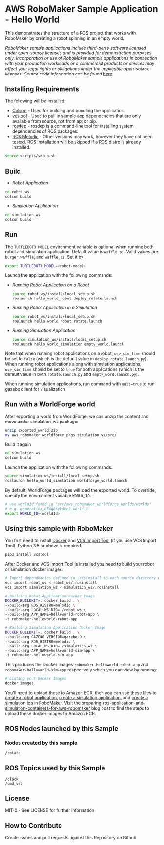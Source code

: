 # AWS RoboMaker Sample Application - Hello World

This demonstrates the structure of a ROS project that works with RoboMaker by creating a robot spinning in an empty world.

_RoboMaker sample applications include third-party software licensed under open-source licenses and is provided for demonstration purposes only. Incorporation or use of RoboMaker sample applications in connection with your production workloads or a commercial products or devices may affect your legal rights or obligations under the applicable open-source licenses. Source code information can be found [here](https://github.com/aws-robotics/aws-robomaker-sample-application-helloworld)._

## Installing Requirements

The following will be installed:
- [Colcon](https://colcon.readthedocs.io/en/released/user/installation.html) - Used for building and bundling the application.
- [vcstool](https://github.com/dirk-thomas/vcstool#how-to-install-vcstool) - Used to pull in sample app dependencies that are only available from source, not from apt or pip.
- [rosdep](http://wiki.ros.org/rosdep#Installing_rosdep) - rosdep is a command-line tool for installing system dependencies of ROS packages.
- [ROS Melodic](http://wiki.ros.org/melodic/Installation/Ubuntu) - Other versions may work, however they have not been tested. ROS installation will be skipped if a ROS distro is already installed.

```bash
source scripts/setup.sh
```

## Build

- *Robot Application*
```bash
cd robot_ws
colcon build
```

- *Simulation Application*
```bash
cd simulation_ws
colcon build
```

## Run
The `TURTLEBOT3_MODEL` environment variable is optional when running both robot and simulation application. Default value is `waffle_pi`. Valid values are `burger`, `waffle`, and `waffle_pi`. Set it by

```bash
export TURTLEBOT3_MODEL=<robot-model>
```

Launch the application with the following commands:

- *Running Robot Application on a Robot*
    ```bash
    source robot_ws/install/local_setup.sh
    roslaunch hello_world_robot deploy_rotate.launch
    ```

- *Running Robot Application in a Simulation*
    ```bash
    source robot_ws/install/local_setup.sh
    roslaunch hello_world_robot rotate.launch
    ```

- *Running Simulation Application*
    ```bash
    source simulation_ws/install/local_setup.sh
    roslaunch hello_world_simulation empty_world.launch
    ```

Note that when running robot applications on a robot, `use_sim_time` should be set to `false` (which is the default value in `deploy_rotate.launch.py`). When running robot applications along with simulation applications, `use_sim_time` should be set to `true` for both applications (which is the default value in both `rotate.launch.py` and `empty_word.launch.py`).
   		  
When running simulation applications, run command with `gui:=true` to run gazebo client for visualization

## Run with a WorldForge world

After exporting a world from WorldForge, we can unzip the content and move under simulation_ws package:

```bash
unzip exported_world.zip
mv aws_robomaker_worldforge_pkgs simulation_ws/src/
```

Build it again

```bash
cd simulation_ws
colcon build
```

Launch the application with the following commands:

```bash
source simulation_ws/install/local_setup.sh
roslaunch hello_world_simulation worldforge_world.launch
```

By default, WorldForge packages will load the exported world. To override, specify the environment variable `WORLD_ID`. 

```bash
# use worldId found in "src/aws_robomaker_worldforge_worlds/worlds"
# e.g, generation_05wq8sybdcn2_world_1
export WORLD_ID=<worldId>  
```

## Using this sample with RoboMaker

You first need to install [Docker](https://docs.docker.com/get-docker/) and [VCS Import Tool](http://wiki.ros.org/vcstool) (if you use VCS Import Tool). Python 3.5 or above is required.

```bash
pip3 install vcstool
```

After Docker and VCS Import Tool is installed you need to build your robot or simulation docker images:

```bash
# Import dependencies defined in .rosinstall to each source directory using vcs import
vcs import robot_ws < robot_ws/.rosinstall
vcs import simulation_ws < simulation_ws/.rosinstall

# Building Robot Application Docker Image
DOCKER_BUILDKIT=1 docker build . \
--build-arg ROS_DISTRO=melodic \
--build-arg LOCAL_WS_DIR=./robot_ws \
--build-arg APP_NAME=helloworld-robot-app \
-t robomaker-helloworld-robot-app

# Building Simulation Application Docker Image
DOCKER_BUILDKIT=1 docker build . \
--build-arg GAZEBO_VERSION=gazebo-9 \
--build-arg ROS_DISTRO=melodic \
--build-arg LOCAL_WS_DIR=./simulation_ws \
--build-arg APP_NAME=helloworld-sim-app \
-t robomaker-helloworld-sim-app
```

This produces the Docker Images `robomaker-helloworld-robot-app` and `robomaker-helloworld-sim-app` respectively which you can view by running:

```bash
# Listing your Docker Images
docker images
```

You'll need to upload these to Amazon ECR, then you can use these files to
[create a robot application](https://docs.aws.amazon.com/robomaker/latest/dg/create-robot-application.html),
[create a simulation application](https://docs.aws.amazon.com/robomaker/latest/dg/create-simulation-application.html),
and [create a simulation job](https://docs.aws.amazon.com/robomaker/latest/dg/create-simulation-job.html) in RoboMaker. Visit the [preparing-ros-application-and-simulation-containers-for-aws-robomaker](https://aws.amazon.com/blogs/robotics/preparing-ros-application-and-simulation-containers-for-aws-robomaker/#:~:text=Bash-,Publish%20docker%20images%20to%20Amazon%20ECR,-Containers%20used%20by) blog post to find the steps to upload these docker images to Amazon ECR.

## ROS Nodes launched by this Sample

### Nodes created by this sample

```
/rotate
```

## ROS Topics used by this Sample

```
/clock
/cmd_vel
```

## License

MIT-0 - See LICENSE for further information

## How to Contribute

Create issues and pull requests against this Repository on Github
